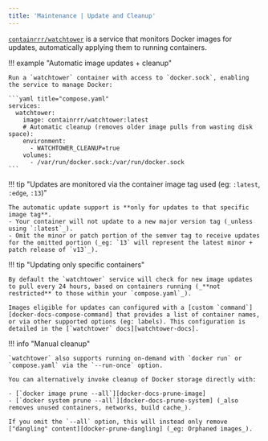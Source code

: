 ```yaml
---
title: 'Maintenance | Update and Cleanup'
---
```


[`containrrr/watchtower`][watchtower-dockerhub] is a service that monitors Docker images for updates, automatically applying them to running containers.

!!! example "Automatic image updates + cleanup"

    Run a `watchtower` container with access to `docker.sock`, enabling the service to manage Docker:

    ```yaml title="compose.yaml"
    services:
      watchtower:
        image: containrrr/watchtower:latest
        # Automatic cleanup (removes older image pulls from wasting disk space):
        environment:
          - WATCHTOWER_CLEANUP=true
        volumes:
          - /var/run/docker.sock:/var/run/docker.sock
    ```

!!! tip "Updates are monitored via the container image tag used (eg: `:latest`, `:edge`, `:13`)"

    The automatic update support is **only for updates to that specific image tag**.
    - Your container will not update to a new major version tag (_unless using `:latest`_).
    - Omit the minor or patch portion of the semver tag to receive updates for the omitted portion (_eg: `13` will represent the latest minor + patch release of `v13`_).

!!! tip "Updating only specific containers"

    By default the `watchtower` service will check for new image updates to pull every 24 hours, based on containers running (_**not restricted** to those within your `compose.yaml`_).

    Images eligible for updates can configured with a [custom `command`][docker-docs-compose-command] that provides a list of container names, or via other supported options (eg: labels). This configuration is detailed in the [`watchtower` docs][watchtower-docs].

!!! info "Manual cleanup"

    `watchtower` also supports running on-demand with `docker run` or `compose.yaml` via the `--run-once` option.
    
    You can alternatively invoke cleanup of Docker storage directly with:

    - [`docker image prune --all`][docker-docs-prune-image]
    - [`docker system prune --all`][docker-docs-prune-system] (_also removes unused containers, networks, build cache_).

    If you omit the `--all` option, this will instead only remove ["dangling" content][docker-prune-dangling] (_eg: Orphaned images_).

[watchtower-dockerhub]: https://hub.docker.com/r/containrrr/watchtower
[watchtower-cleanup]: https://containrrr.github.io/watchtower/arguments/#cleanup
[watchtower-docs]: https://containrrr.dev/watchtower/

[docker-docs-compose-command]: https://docs.docker.com/compose/compose-file/05-services/#command
[docker-docs-prune-image]: https://docs.docker.com/engine/reference/commandline/image_prune/
[docker-docs-prune-system]: https://docs.docker.com/engine/reference/commandline/system_prune/
[docker-prune-dangling]: https://stackoverflow.com/questions/45142528/what-is-a-dangling-image-and-what-is-an-unused-image/60756668#60756668
